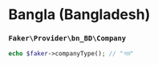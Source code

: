# Bangla (Bangladesh)

### `Faker\Provider\bn_BD\Company`

```php
echo $faker->companyType(); // "সার"
```
